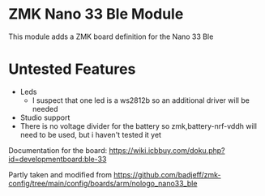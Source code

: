 # ZMK Nano 33 Ble Module
This module adds a ZMK board definition for the Nano 33 Ble

# Untested Features
- Leds
  - I suspect that one led is a ws2812b so an additional driver will be needed
- Studio support
- There is no voltage divider for the battery so zmk,battery-nrf-vddh will need to be used, but i haven't tested it yet

Documentation for the board: https://wiki.icbbuy.com/doku.php?id=developmentboard:ble-33

Partly taken and modified from https://github.com/badjeff/zmk-config/tree/main/config/boards/arm/nologo_nano33_ble

